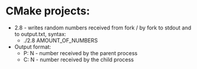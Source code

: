 # CMake projects:

- 2.8 - writes random numbers received from fork / by fork to stdout and to output.txt, syntax:
  - ./2.8 AMOUNT_OF_NUMBERS
- Output format:
  - P: N - number received by the parent process
  - C: N - number received by the child process